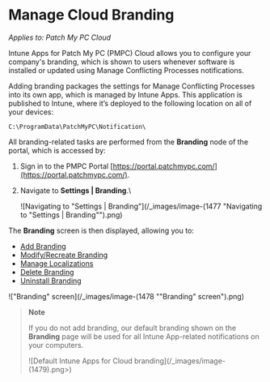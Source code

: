 # Manage Cloud Branding

_Applies to: Patch My PC Cloud_

Intune Apps for Patch My PC (PMPC) Cloud allows you to configure your company's branding, which is shown to users whenever software is installed or updated using Manage Conflicting Processes notifications.

Adding branding packages the settings for Manage Conflicting Processes into its own app, which is managed by Intune Apps. This application is published to Intune, where it’s deployed to the following location on all of your devices:

```
C:\ProgramData\PatchMyPC\Notification\
```

All branding-related tasks are performed from the **Branding** node of the portal, which is accessed by:

1. Sign in to the PMPC Portal [https://portal.patchmypc.com/](https://portal.patchmypc.com/).
2.  Navigate to **Settings | Branding**.\\

    ![Navigating to "Settings | Branding"](/_images/image-(1477 "Navigating to \"Settings | Branding\"").png)

The **Branding** screen is then displayed, allowing you to:

* [Add Branding](add-cloud-branding.md)
* [Modify/Recreate Branding](modify-recreate-cloud-branding.md)
* [Manage Localizations](manage-localizations-in-cloud.md)
* [Delete Branding](delete-cloud-branding.md)
* [Uninstall Branding](uninstall-cloud-branding.md)

!["Branding" screen](/_images/image-(1478 "\"Branding\" screen").png)

> **Note**
>
> If you do not add branding, our default branding shown on the **Branding** page will be used for all Intune App-related notifications on your computers.
>
> !\[Default Intune Apps for Cloud branding]\(/\_images/image-(1479).png>)